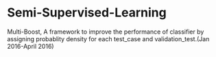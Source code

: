 # Semi-Supervised-Learning
Multi-Boost, A framework to improve the performance of classifier by assigning probablity density for each test_case and validation_test.(Jan 2016-April 2016)
